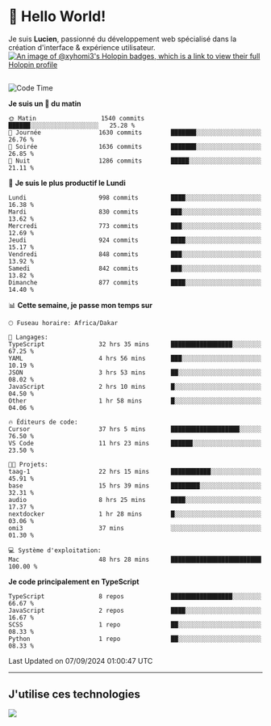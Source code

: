 # 👋 Hello World!

Je suis **Lucien**, passionné du développement web spécialisé dans la création d'interface & expérience utilisateur.
[![An image of @xyhomi3's Holopin badges, which is a link to view their full Holopin profile](https://holopin.me/xyhomi3)](https://holopin.io/@xyhomi3)

##

<!--START_SECTION:waka-->
![Code Time](http://img.shields.io/badge/Code%20Time-1%2C979%20hrs%2015%20mins-blue)

**Je suis un 🐤 du matin** 

```text
🌞 Matin                  1540 commits        ██████░░░░░░░░░░░░░░░░░░░   25.28 % 
🌆 Journée                1630 commits        ███████░░░░░░░░░░░░░░░░░░   26.76 % 
🌃 Soirée                 1636 commits        ███████░░░░░░░░░░░░░░░░░░   26.85 % 
🌙 Nuit                   1286 commits        █████░░░░░░░░░░░░░░░░░░░░   21.11 % 
```
📅 **Je suis le plus productif le Lundi** 

```text
Lundi                    998 commits         ████░░░░░░░░░░░░░░░░░░░░░   16.38 % 
Mardi                    830 commits         ███░░░░░░░░░░░░░░░░░░░░░░   13.62 % 
Mercredi                 773 commits         ███░░░░░░░░░░░░░░░░░░░░░░   12.69 % 
Jeudi                    924 commits         ████░░░░░░░░░░░░░░░░░░░░░   15.17 % 
Vendredi                 848 commits         ███░░░░░░░░░░░░░░░░░░░░░░   13.92 % 
Samedi                   842 commits         ███░░░░░░░░░░░░░░░░░░░░░░   13.82 % 
Dimanche                 877 commits         ████░░░░░░░░░░░░░░░░░░░░░   14.40 % 
```


📊 **Cette semaine, je passe mon temps sur** 

```text
🕑︎ Fuseau horaire: Africa/Dakar

💬 Langages: 
TypeScript               32 hrs 35 mins      █████████████████░░░░░░░░   67.25 % 
YAML                     4 hrs 56 mins       ███░░░░░░░░░░░░░░░░░░░░░░   10.19 % 
JSON                     3 hrs 53 mins       ██░░░░░░░░░░░░░░░░░░░░░░░   08.02 % 
JavaScript               2 hrs 10 mins       █░░░░░░░░░░░░░░░░░░░░░░░░   04.50 % 
Other                    1 hr 58 mins        █░░░░░░░░░░░░░░░░░░░░░░░░   04.06 % 

🔥 Éditeurs de code: 
Cursor                   37 hrs 5 mins       ███████████████████░░░░░░   76.50 % 
VS Code                  11 hrs 23 mins      ██████░░░░░░░░░░░░░░░░░░░   23.50 % 

🐱‍💻 Projets: 
taag-1                   22 hrs 15 mins      ███████████░░░░░░░░░░░░░░   45.91 % 
base                     15 hrs 39 mins      ████████░░░░░░░░░░░░░░░░░   32.31 % 
audio                    8 hrs 25 mins       ████░░░░░░░░░░░░░░░░░░░░░   17.37 % 
nextdocker               1 hr 28 mins        █░░░░░░░░░░░░░░░░░░░░░░░░   03.06 % 
omi3                     37 mins             ░░░░░░░░░░░░░░░░░░░░░░░░░   01.30 % 

💻 Système d'exploitation: 
Mac                      48 hrs 28 mins      █████████████████████████   100.00 % 
```

**Je code principalement en TypeScript** 

```text
TypeScript               8 repos             █████████████████░░░░░░░░   66.67 % 
JavaScript               2 repos             ████░░░░░░░░░░░░░░░░░░░░░   16.67 % 
SCSS                     1 repo              ██░░░░░░░░░░░░░░░░░░░░░░░   08.33 % 
Python                   1 repo              ██░░░░░░░░░░░░░░░░░░░░░░░   08.33 % 
```




 Last Updated on 07/09/2024 01:00:47 UTC
<!--END_SECTION:waka-->
---

## J'utilise ces technologies

<p align="left">
  <a href="https://skillicons.dev">
    <img src="https://skillicons.dev/icons?i=ts,js,md,scss,tailwind,react,docker,express,astro,vite,nextjs,vercel,figma,ableton" />
  </a>
</p>

